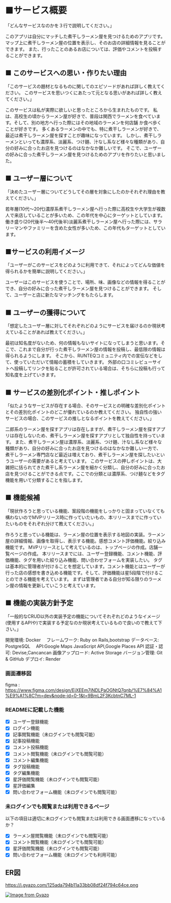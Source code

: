 # ■サービス概要
「どんなサービスなのかを３行で説明してください。」

このアプリは自分にマッチした煮干しラーメン屋を見つけるためのアプリです。
マップ上に煮干しラーメン屋の位置を表示し、そのお店の詳細情報を見ることができます。
また、行ったことのあるお店については、評価やコメントを投稿することができます。

## ■ このサービスへの思い・作りたい理由
「このサービスの題材となるものに関してのエピソードがあれば詳しく教えてください。
このサービスを思いつくにあたって元となる思いがあれば詳しく教えてください。」

このサービスは私が実際に欲しいと思ったところから生まれたものです。
私は、高校生の頃からラーメン屋が好きで、普段は関西でラーメンを食べています。そして、別の地方へ行った際にはその地域のラーメンを何店舗
か食べ歩くことが好きです。
多くあるラーメンの中でも、特に煮干しラーメンが好きで、最近は煮干しラーメン屋を探すことが趣味になっています。
しかし、煮干しラーメンといっても濃厚系、淡麗系、つけ麺、汁なし系など様々な種類があり、自分の好みに合ったお店を見つけるのはなかなか難しいです。
そこで、ユーザーの好みに合った煮干しラーメン屋を見つけるためのアプリを作りたいと思いました。

## ■ ユーザー層について
「決めたユーザー層についてどうしてその層を対象にしたのかそれぞれ理由を教えてください。」

若年層(10代～20代)濃厚系煮干しラーメン屋へ行った際に高校生や大学生が複数人で来店していることが多いため、この年代を中心にターゲットとしています。
働き盛り(20代後半～40代後半)淡麗系煮干しラーメン屋へ行った際には、サラリーマンやファミリーを含めた女性が多いため、この年代もターゲットとしています。

## ■サービスの利用イメージ
「ユーザーがこのサービスをどのように利用できて、それによってどんな価値を得られるかを簡単に説明してください。」

ユーザーはこのサービスを使うことで、場所、味、画像などの情報を得ることができ、自分の好みに合った煮干しラーメン屋を見つけることができます。
そして、ユーザーと店に新たなマッチングをもたらします。

## ■ ユーザーの獲得について
「想定したユーザー層に対してそれぞれどのようにサービスを届けるのか現状考えていることがあれば教えてください。」

最初は知名度がないため、何の情報もないサイトになってしまうと思います。そこで、これまで自分が行った煮干しラーメン屋の情報を投稿し、最低限の情報は得られるようにします。
そこから、RUNTEQコミュニティ内での宣伝などをして、使っていただいて情報の蓄積をしていきます。
外部の口コミレビューサイトへ投稿してリンクを貼ることが許可されている場合は、そちらに投稿も行って知名度を上げていきます。

## ■ サービスの差別化ポイント・推しポイント
「似たようなサービスが存在する場合、そのサービスとの明確な差別化ポイントとその差別化ポイントのどこが優れているのか教えてください。
独自性の強いサービスの場合、このサービスの推しとなるポイントを教えてください。」

二郎系のラーメン屋を探すアプリは存在しますが、煮干しラーメン屋を探すアプリは存在しないため、煮干しラーメン屋を探すアプリとして独自性を持っています。
また、煮干しラーメン屋は濃厚系、淡麗系、つけ麺、汁なし系など様々な種類があり、自分の好みに合ったお店を見つけるのはなかなか難しい一方で、
煮干しラーメン専門店など最近は増えており、煮干しラーメン屋を探したいというユーザーの需要があると考えています。
このサービスの押しポイントは、大雑把に括られてきた煮干し系ラーメン屋を細かく分類し、自分の好みに合ったお店を見つけることができる点です。ここでの分類とは濃厚系、つけ麺などをタグ機能を用いて分類することを指します。

## ■ 機能候補
「現状作ろうと思っている機能、案段階の機能をしっかりと固まっていなくても構わないのでMVPリリース時に作っていたいもの、本リリースまでに作っていたいものをそれぞれ分けて教えてください。」

作ろうと思っている機能は、ラーメン屋の位置を表示する地図の実装。ラーメン屋の詳細情報、画像を取得し、表示する機能。感想コメント評価機能。絞り込み機能です。
MVPリリースとして考えているのは、トップページの作成。店舗一覧ページの作成。
本リリースまでには、ユーザー登録機能、コメント機能、評価機能、タグを用いた絞り込み機能、問い合わせフォームを実装したい。
タグは基本的に管理者が付けることを想定しています。コメント機能とはユーザーが行った店の感想を書き込める機能です。そして、評価機能は星5段階で付けることのできる機能を考えています。
まずは管理者である自分が知る限りのラーメン屋の情報を更新していこうと考えています。

## ■ 機能の実装方針予定
「一般的なCRUD以外の実装予定の機能についてそれぞれどのようなイメージ(使用するAPIや)で実装する予定なのか現状考えているもので良いので教えて下さい。」

開発環境: Docker　
フレームワーク: Ruby on Rails,bootstrap
データベース: PostgreSQL　
API:Google Maps JavaScript API,Google Places API
認証・認可: Devise,Cancancan
画像アップロード: Active Storage
バージョン管理: Git & GitHub
デプロイ: Render

### 画面遷移図
figma : https://www.figma.com/design/EjXEEm7jNDLPaOGNtQ7qnb/%E7%84%A1%E9%A1%8C?m=dev&node-id=0-1&t=9BmL2F3KcbtnC7ML-1

### READMEに記載した機能
- [x] ユーザー登録機能
- [x] ログイン機能
- [x] 記事閲覧機能（未ログインでも閲覧可能）
- [x] 記事投稿機能
- [x] コメント投稿機能
- [x] コメント閲覧機能（未ログインでも閲覧可能）
- [x] コメント編集機能
- [x] タグ投稿機能
- [x] タグ編集機能
- [x] 星評価閲覧機能（未ログインでも閲覧可能）
- [x] 星評価編集
- [x] 問い合わせフォーム機能（未ログインでも閲覧可能）

### 未ログインでも閲覧または利用できるページ
以下の項目は適切に未ログインでも閲覧または利用できる画面遷移になっているか？
- [x] ラーメン屋閲覧機能（未ログインでも閲覧可能）
- [x] コメント閲覧機能（未ログインでも閲覧可能）
- [x] 星評価閲覧機能（未ログインでも閲覧可能）
- [x] 問い合わせフォーム機能（未ログインでも利用可能）

## ER図
https://i.gyazo.com/125ada794b11a33bb08df24f794c64ce.png

[![Image from Gyazo](https://i.gyazo.com/125ada794b11a33bb08df24f794c64ce.png)](https://gyazo.com/125ada794b11a33bb08df24f794c64ce)
